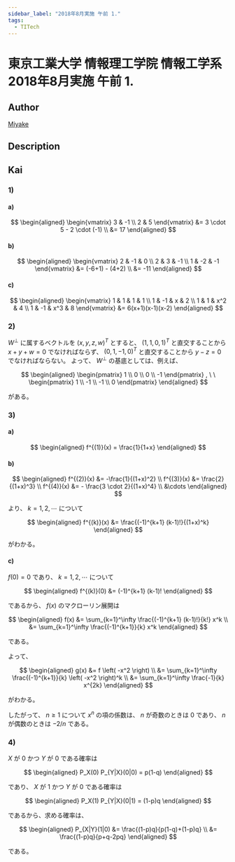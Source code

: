 ```yaml
---
sidebar_label: "2018年8月実施 午前 1."
tags:
  - TITech
---
```

# 東京工業大学 情報理工学院 情報工学系 2018年8月実施 午前 1.

## **Author**
[Miyake](https://miyake.github.io/exams/index.html)

## **Description**

## **Kai**
### 1)
#### a)

$$
  \begin{aligned}
  \begin{vmatrix} 3 & -1 \\ 2 & 5 \end{vmatrix}
  &= 3 \cdot 5 - 2 \cdot (-1)
  \\
  &= 17
  \end{aligned}
$$

#### b)

$$
  \begin{aligned}
  \begin{vmatrix} 2 & -1 & 0 \\ 2 & 3 & -1 \\ 1 & -2 & -1 \end{vmatrix}
  &= (-6+1) - (4+2)
  \\
  &= -11
  \end{aligned}
$$

#### c)

$$
  \begin{aligned}
  \begin{vmatrix} 1 & 1 & 1 & 1 \\ 1 & -1 & x & 2 \\ 1 & 1 & x^2 & 4 \\ 1 & -1 & x^3 & 8 \end{vmatrix}
  &= 6(x+1)(x-1)(x-2)
  \end{aligned}
$$

### 2)
$W^\perp$ に属するベクトルを $(x,y,z,w)^T$ とすると、
$(1,1,0,1)^T$ と直交することから $x+y+w=0$ でなければならず、
$(0,1,-1,0)^T$ と直交することから $y-z=0$ でなければならない。
よって、 $W^\perp$ の基底としては、例えば、

$$
\begin{aligned}
\begin{pmatrix} 1 \\ 0 \\ 0 \\ -1 \end{pmatrix}
, \ \ 
\begin{pmatrix} 1 \\ -1 \\ -1 \\ 0 \end{pmatrix}
\end{aligned}
$$

がある。

### 3)
#### a)

$$
  \begin{aligned}
  f^{(1)}(x) = \frac{1}{1+x}
  \end{aligned}
$$

#### b)

$$
  \begin{aligned}
  f^{(2)}(x) &= -\frac{1}{(1+x)^2}
  \\
  f^{(3)}(x) &= \frac{2}{(1+x)^3}
  \\
  f^{(4)}(x) &= - \frac{3 \cdot 2}{(1+x)^4}
  \\
  &\cdots
  \end{aligned}
$$

より、 $k = 1, 2, \cdots$ について

$$
  \begin{aligned}
  f^{(k)}(x) &= \frac{(-1)^{k+1} (k-1)!}{(1+x)^k}
  \end{aligned}
$$

がわかる。

#### c)
$f(0)=0$ であり、 $k=1,2, \cdots$ について

$$
  \begin{aligned}
  f^{(k)}(0) &= (-1)^{k+1} (k-1)!
  \end{aligned}
$$

であるから、 $f(x)$ のマクローリン展開は

$$
  \begin{aligned}
  f(x) &= \sum_{k=1}^\infty \frac{(-1)^{k+1} (k-1)!}{k!} x^k
  \\
  &= \sum_{k=1}^\infty \frac{(-1)^{k+1}}{k} x^k
  \end{aligned}
$$

である。

よって、

$$
  \begin{aligned}
  g(x) &= f \left( -x^2 \right)
  \\
  &= \sum_{k=1}^\infty \frac{(-1)^{k+1}}{k} \left( -x^2 \right)^k
  \\
  &= \sum_{k=1}^\infty \frac{-1}{k} x^{2k}
  \end{aligned}
$$

がわかる。

したがって、 $n \geq 1$ について $x^n$ の項の係数は、
$n$ が奇数のときは $0$ であり、 $n$ が偶数のときは $-2/n$ である。

### 4)
$X$ が $0$ かつ $Y$ が $0$ である確率は

$$
\begin{aligned}
P_X(0) P_{Y|X}(0|0) = p(1-q)
\end{aligned}
$$

であり、 $X$ が $1$ かつ $Y$ が $0$ である確率は

$$
\begin{aligned}
P_X(1) P_{Y|X}(0|1) = (1-p)q
\end{aligned}
$$

であるから、求める確率は、

$$
\begin{aligned}
P_{X|Y}(1|0)
&= \frac{(1-p)q}{p(1-q)+(1-p)q}
\\
&= \frac{(1-p)q}{p+q-2pq}
\end{aligned}
$$

である。